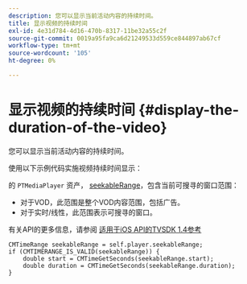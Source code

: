 ```yaml
---
description: 您可以显示当前活动内容的持续时间。
title: 显示视频的持续时间
exl-id: 4e31d784-4d16-470b-8317-11be32a55c2f
source-git-commit: 0019a95fa9ca6d21249533d559ce844897ab67cf
workflow-type: tm+mt
source-wordcount: '105'
ht-degree: 0%

---
```


# 显示视频的持续时间 {#display-the-duration-of-the-video}

您可以显示当前活动内容的持续时间。

使用以下示例代码实施视频持续时间显示：

的 `PTMediaPlayer` 资产， [seekableRange](https://help.adobe.com/en_US/primetime/api/psdk/appledoc/Classes/PTMediaPlayer.html#//api/name/seekableRange)，包含当前可搜寻的窗口范围：

* 对于VOD，此范围是整个VOD内容范围，包括广告。
* 对于实时/线性，此范围表示可搜寻的窗口。

有关API的更多信息，请参阅 [适用于iOS API的TVSDK 1.4参考](https://help.adobe.com/en_US/primetime/api/psdk/appledoc/index.html)

<!--<a id="example_A153BE3AC03F43C6BF3A156316A08CD3"></a>-->

```
CMTimeRange seekableRange = self.player.seekableRange;  
if (CMTIMERANGE_IS_VALID(seekableRange)) { 
    double start = CMTimeGetSeconds(seekableRange.start);  
    double duration = CMTimeGetSeconds(seekableRange.duration); 
}
```

